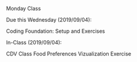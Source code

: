 Monday Class

Due this Wednesday (2019/09/04):

Coding Foundation: Setup and Exercises

In-Class (2019/09/04):

CDV Class Food Preferences Vizualization Exercise 

